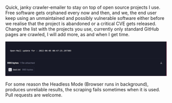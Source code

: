 Quick, janky crawler-emailer to stay on top of open source projects I use.
Free software gets orphaned every now and then, and we, the end user keep using an unmaintained
and possibly vulnerable software either before we realise that the project is abandoned or a critical CVE gets released.
Change the list with the projects you use, currently only standard GitHub pages are crawled, I will add more, as and when
I get time.

![Example.jpeg](example.jpeg "Example")

For some reason the Headless Mode (Browser runs in background), produces unreliable results,
the scraping fails sometimes when it is used. Pull requests are welcome.